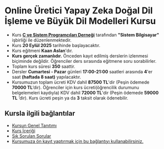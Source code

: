 # Online Üretici Yapay Zeka Doğal Dil İşleme ve Büyük Dil Modelleri Kursu


+ Kurs __[C ve Sistem Programcıları Derneği](http://www.csystem.org/)__ tarafından __"Sistem Bilgisayar"__ işbirliği ile düzenlenmektedir.
+ Kurs __20 Eylül 2025__ tarihinde başlayacaktır.
+ Kurs eğitmeni __Kaan Aslan__'dır.
+ __Kurs gerçek zamanlıdır.__ Önceden kayıt edilmiş derslerin izlenmesi biçiminde değildir. Öğrenciler ders sırasında eğitmene soru sorabilirler.
+ Toplam kurs süresi __350__ saattir. 
+ Dersler __Cumartesi - Pazar__ günleri __17:00-21:00__ saatleri arasında __4__'er saat __(haftada 8  saat)__ yapılacaktır. 
+ Kursumuzun toplam ücreti  KDV dahil __87500 TL__'dir (Peşin ödemede __70000 TL__’dir). Öğrenciler için kurs ücreti(öğrencilik durumunu belgelemeleri kaydıyla) KDV dahil __72000 TL__'dir (Peşin ödemede __59000  TL__ ’dir). Kurs ücreti peşin ya da __3__ taksit olarak ödenebilir.


## Kursla ilgili bağlantılar
+ [Kursun Genel Tanıtımı](https://github.com/CSD-1993/Dogal-Dil-Isleme-ve-Buyuk-Dil-Modelleri/blob/main/kurs_tanitimi.md)
+ [Kurs İçeriği](https://github.com/CSD-1993/Dogal-Dil-Isleme-ve-Buyuk-Dil-Modelleri/blob/main/kurs_icerigi.md)
+ [Sık Sorulan Sorular](https://github.com/CSD-1993/Dogal-Dil-Isleme-ve-Buyuk-Dil-Modelleri/blob/main/sss.md)
+ [Kursumuza ön kayıt yaptırmak için bu bağlantıyı kullanabilirsiniz.](https://us02web.zoom.us/meeting/register/A2N5yVVXStuiYN0tAXTeJw#/registration)

